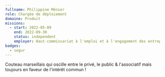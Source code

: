 ```yaml
---
fullname: Philippine Ménier
role: Chargée de déploiement
domaine: Produit
missions:
  - start: 2022-05-09
    end: 2022-09-30
    status: independent
    employer: Haut-commissariat à l'emploi et à l'engagement des entreprises
badges:
  - segur
---
```


Couteau marseillais qui oscille entre le privé, le public & l'associatif mais toujours en faveur de l'intérêt commun ! 
